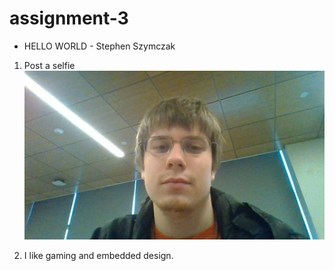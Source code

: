 # assignment-3

* HELLO WORLD - Stephen Szymczak


1. Post a selfie
![alt text][selfie]

[selfie]: IMG_20180129_125611.jpg

2. I like gaming and embedded design.
